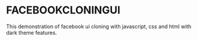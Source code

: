 # FACEBOOKCLONINGUI
This demonstration of facebook ui cloning with javascript, css and html with dark theme features.
